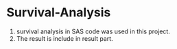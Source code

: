 # Survival-Analysis
1. survival analysis in SAS code was used in this project. 
2. The result is include in result part.

